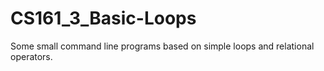 # CS161_3_Basic-Loops
Some small command line programs based on simple loops and relational operators.
